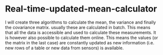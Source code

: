 # Real-time-updated-mean-calculator
I will create three algorithms to calculate the mean, the variance and finally the covariance matrix. usually these are calculated in batch. This means that all the data is accessible and used to calculate these measurements. It is however also possible to calculate them online. This means the values (or the matrix in the last case) are constantly updated as new information (i.e. new rows of a table or new data from sensors) is available.
